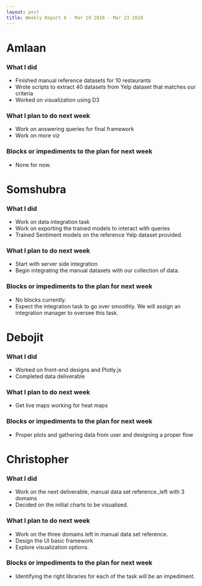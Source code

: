 ```yaml
---
layout: post
title: Weekly Report 8 - Mar 19 2018 - Mar 23 2018
---
```


# Amlaan

### What I did

- Finished manual reference datasets for 10 restaurants
- Wrote scripts to extract 40 datasets from Yelp dataset that matches our criteria
- Worked on visualization using D3

### What I plan to do next week

- Work on answering queries for final framework
- Work on more viz

### Blocks or impediments to the plan for next week

- None for now.

# Somshubra

### What I did

- Work on data integration task
- Work on exporting the trained models to interact with queries
- Trained Sentiment models on the reference Yelp dataset provided.

### What I plan to do next week

- Start with server side integration
- Begin integrating the manual datasets with our collection of data.

### Blocks or impediments to the plan for next week

- No blocks currently.
- Expect the integration task to go over smoothly. We will assign an integration manager to oversee this task.

# Debojit

### What I did
- Worked on front-end designs and Plotly.js
- Completed data deliverable

### What I plan to do next week
- Get live maps working for heat maps

### Blocks or impediments to the plan for next week
- Proper plots and gathering data from user and designing a proper flow

# Christopher

### What I did
- Work on the next deliverable, manual data set reference.,left with 3 domains
- Decided on the initial charts to be visualised.

### What I plan to do next week
- Work on the three domains left in manual data set reference.
- Design the UI basic framework
- Explore visualization options.

### Blocks or impediments to the plan for next week
- Identifying the right libraries for each of the task will be an impediment.
